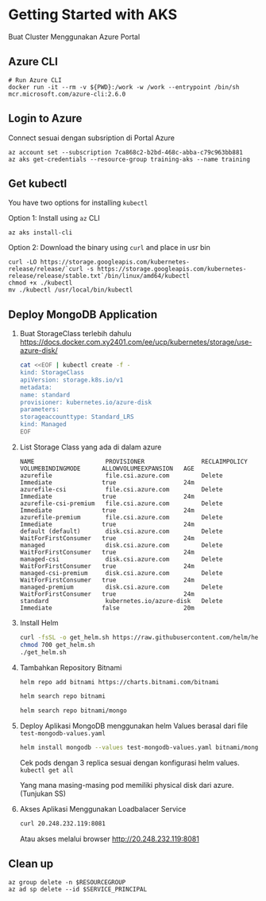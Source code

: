 # Getting Started with AKS

Buat Cluster Menggunakan Azure Portal

## Azure CLI

```
# Run Azure CLI
docker run -it --rm -v ${PWD}:/work -w /work --entrypoint /bin/sh mcr.microsoft.com/azure-cli:2.6.0
```

## Login to Azure
Connect sesuai dengan subsription di Portal Azure
```
az account set --subscription 7ca868c2-b2bd-468c-abba-c79c963bb881
az aks get-credentials --resource-group training-aks --name training
```

## Get kubectl

You have two options for installing `kubectl` <br/>

Option 1: Install using `az` CLI

```
az aks install-cli
```

Option 2: Download the binary using `curl` and place in usr bin

```
curl -LO https://storage.googleapis.com/kubernetes-release/release/`curl -s https://storage.googleapis.com/kubernetes-release/release/stable.txt`/bin/linux/amd64/kubectl
chmod +x ./kubectl
mv ./kubectl /usr/local/bin/kubectl
```

## Deploy MongoDB Application

1. Buat StorageClass terlebih dahulu
https://docs.docker.com.xy2401.com/ee/ucp/kubernetes/storage/use-azure-disk/ 
    ```bash
    cat <<EOF | kubectl create -f -
    kind: StorageClass
    apiVersion: storage.k8s.io/v1
    metadata:
    name: standard
    provisioner: kubernetes.io/azure-disk
    parameters:
    storageaccounttype: Standard_LRS
    kind: Managed
    EOF
    ```
2. List Storage Class yang ada di dalam azure
    ```console
    NAME                    PROVISIONER                RECLAIMPOLICY   VOLUMEBINDINGMODE      ALLOWVOLUMEEXPANSION   AGE
    azurefile               file.csi.azure.com         Delete          Immediate              true                   24m
    azurefile-csi           file.csi.azure.com         Delete          Immediate              true                   24m
    azurefile-csi-premium   file.csi.azure.com         Delete          Immediate              true                   24m
    azurefile-premium       file.csi.azure.com         Delete          Immediate              true                   24m
    default (default)       disk.csi.azure.com         Delete          WaitForFirstConsumer   true                   24m
    managed                 disk.csi.azure.com         Delete          WaitForFirstConsumer   true                   24m
    managed-csi             disk.csi.azure.com         Delete          WaitForFirstConsumer   true                   24m
    managed-csi-premium     disk.csi.azure.com         Delete          WaitForFirstConsumer   true                   24m
    managed-premium         disk.csi.azure.com         Delete          WaitForFirstConsumer   true                   24m
    standard                kubernetes.io/azure-disk   Delete          Immediate              false                  20m

    ```
3. Install Helm

    ```bash
    curl -fsSL -o get_helm.sh https://raw.githubusercontent.com/helm/helm/main/scripts/get-helm-3
    chmod 700 get_helm.sh
    ./get_helm.sh
    ```

4. Tambahkan Repository Bitnami

    ```bash
    helm repo add bitnami https://charts.bitnami.com/bitnami
    ```
    ```bash
    helm search repo bitnami
    ```
    ```bash
    helm search repo bitnami/mongo
    ```
5. Deploy Aplikasi MongoDB menggunakan helm
    Values berasal dari file `test-mongodb-values.yaml`
    ```bash
    helm install mongodb --values test-mongodb-values.yaml bitnami/mongodb
    ```
    Cek pods dengan 3 replica sesuai dengan konfigurasi helm values. `kubectl get all`

    Yang mana masing-masing pod memiliki physical disk dari azure. (Tunjukan SS)

6. Akses Aplikasi Menggunakan Loadbalacer Service
    ```bash
    curl 20.248.232.119:8081
    ```
    Atau akses melalui browser http://20.248.232.119:8081

## Clean up 

```
az group delete -n $RESOURCEGROUP
az ad sp delete --id $SERVICE_PRINCIPAL
```
